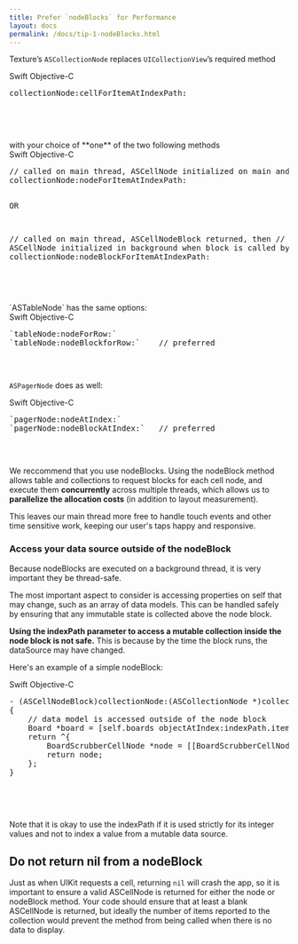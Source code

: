 ```yaml
---
title: Prefer `nodeBlocks` for Performance
layout: docs
permalink: /docs/tip-1-nodeBlocks.html
---
```


Texture’s `ASCollectionNode` replaces `UICollectionView`’s required method

<div class = "highlight-group">
<span class="language-toggle">
  <a data-lang="swift" class="swiftButton">Swift</a>
  <a data-lang="objective-c" class = "active objcButton">Objective-C</a>
</span>

<div class = "code">
  <pre lang="objc" class="objcCode">
collectionNode:cellForItemAtIndexPath:
  </pre>

  <pre lang="swift" class = "swiftCode hidden">
  </pre>
</div>
</div>

<br>
with your choice of **one** of the two following methods 

<div class = "highlight-group">
<span class="language-toggle">
  <a data-lang="swift" class="swiftButton">Swift</a>
  <a data-lang="objective-c" class = "active objcButton">Objective-C</a>
</span>

<div class = "code">
  <pre lang="objc" class="objcCode">
// called on main thread, ASCellNode initialized on main and then returned 
collectionNode:nodeForItemAtIndexPath: 

OR

// called on main thread, ASCellNodeBlock returned, then
// ASCellNode initialized in background when block is called by system
collectionNode:nodeBlockForItemAtIndexPath: 
  </pre>

  <pre lang="swift" class = "swiftCode hidden">
  </pre>
</div>
</div>

<br>
`ASTableNode` has the same options: 

<div class = "highlight-group">
<span class="language-toggle">
  <a data-lang="swift" class="swiftButton">Swift</a>
  <a data-lang="objective-c" class = "active objcButton">Objective-C</a>
</span>

<div class = "code">
  <pre lang="objc" class="objcCode">
`tableNode:nodeForRow:`
`tableNode:nodeBlockforRow:`    // preferred
  </pre>

  <pre lang="swift" class = "swiftCode hidden">
  </pre>
</div>
</div>

`ASPagerNode` does as well: 

<div class = "highlight-group">
<span class="language-toggle">
  <a data-lang="swift" class="swiftButton">Swift</a>
  <a data-lang="objective-c" class = "active objcButton">Objective-C</a>
</span>

<div class = "code">
  <pre lang="objc" class="objcCode">
`pagerNode:nodeAtIndex:`
`pagerNode:nodeBlockAtIndex:`   // preferred
  </pre>

  <pre lang="swift" class = "swiftCode hidden">
  </pre>
</div>
</div>


We reccommend that you use nodeBlocks. Using the nodeBlock method allows table and collections to request blocks for each cell node, and execute them **concurrently** across multiple threads, which allows us to **parallelize the allocation costs** (in addition to layout measurement). 

This leaves our main thread more free to handle touch events and other time sensitive work, keeping our user's taps happy and responsive. 

### Access your data source outside of the nodeBlock

Because nodeBlocks are executed on a background thread, it is very important they be thread-safe. 

The most important aspect to consider is accessing properties on self that may change, such as an array of data models. This can be handled safely by ensuring that any immutable state is collected above the node block.

**Using the indexPath parameter to access a mutable collection inside the node block is not safe.** This is because by the time the block runs, the dataSource may have changed. 

Here's an example of a simple nodeBlock:

<div class = "highlight-group">
<span class="language-toggle">
  <a data-lang="swift" class="swiftButton">Swift</a>
  <a data-lang="objective-c" class = "active objcButton">Objective-C</a>
</span>

<div class = "code">
  <pre lang="objc" class="objcCode">
- (ASCellNodeBlock)collectionNode:(ASCollectionNode *)collectionNode nodeBlockForItemAtIndexPath:(NSIndexPath *)indexPath
{
    // data model is accessed outside of the node block
    Board *board = [self.boards objectAtIndex:indexPath.item];
    return ^{
        BoardScrubberCellNode *node = [[BoardScrubberCellNode alloc] initWithBoard:board];
        return node;
    };
}
  </pre>
  <pre lang="swift" class = "swiftCode hidden">
  </pre>
</div>
</div>

<br>
Note that it is okay to use the indexPath if it is used strictly for its integer values and not to index a value from a mutable data source. 

## Do not return nil from a nodeBlock

Just as when UIKit requests a cell, returning `nil` will crash the app, so it is important to ensure a valid ASCellNode is returned for either the node or nodeBlock method. Your code should ensure that at least a blank ASCellNode is returned, but ideally the number of items reported to the collection would prevent the method from being called when there is no data to display. 